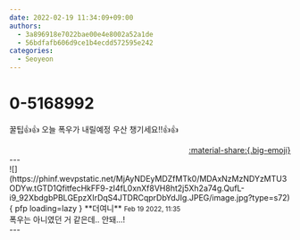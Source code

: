 ```yaml
---
date: 2022-02-19 11:34:09+09:00
authors:
  - 3a896918e7022bae00e4e8002a52a1de
  - 56bdfafb606d9ce1b4ecdd572595e242
categories:
  - Seoyeon
---
```


# 0-5168992

<div class="post-container" markdown="1">
<div class="content-container md-sidebar__scrollwrap" markdown="1">

꿀팁👍👍 오늘 폭우가 내릴예정 우산 챙기세요!!👍👍

</div>
</div>

<div style="text-align: right;" markdown="1">
<a href="https://weverse.io/fromis9/fanpost/0-5168992" style="text-align: right;">:material-share:{.big-emoji}</a>
</div>
---

<div class="comments-container md-sidebar__scrollwrap" markdown="1">
<div class="comment" markdown="1">
<div class='id-container' markdown="1">
![](https://phinf.wevpstatic.net/MjAyNDEyMDZfMTk0/MDAxNzMzNDYzMTU3ODYw.tGTD1QfitfecHkFF9-zI4fL0xnXf8VH8ht2j5Xh2a74g.QufL-i9_92XbdgbPBLGEpzXIrDqS4JTDRCqprDbYdJIg.JPEG/image.jpg?type=s72){ pfp loading=lazy }
**<span class="artist">더여니</span>** <small>Feb 19 2022, 11:35</small><br>
</div>
<div class='comment-body' markdown="1">
폭우는 아니였던 거 같은데.. 안돼...!
</div>
</div>
</div>
---
